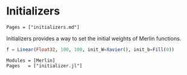 # Initializers
```@index
Pages = ["initializers.md"]
```

Initializers provides a way to set the initial weights of Merlin functions.

```julia
f = Linear(Float32, 100, 100, init_W=Xavier(), init_b=Fill(0))
```

```@autodocs
Modules = [Merlin]
Pages   = ["initializer.jl"]
```
